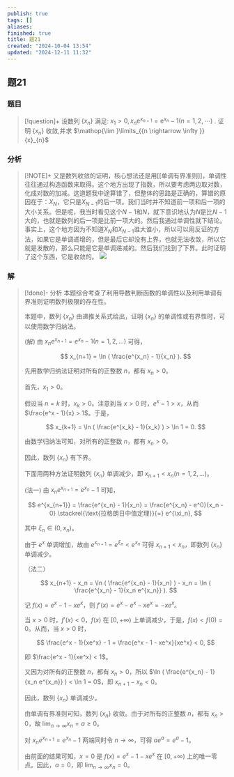```yaml
---
publish: true
tags: []
aliases: 
finished: true
title: 题21
created: "2024-10-04 13:54"
updated: "2024-12-11 11:32"
---
```

## 题21
### 题目
> [!question]+
> 设数列 $\{ {x}_{n}\}$ 满足: ${x}_{1} > 0,{x}_{n}{\mathrm{e}}^{{x}_{n + 1}} = {\mathrm{e}}^{{x}_{n}} - 1( {n = 1,2,\cdots })$ . 证明 $\{ {x}_{n}\}$ 收敛,并求 $\mathop{\lim }\limits_{{n \rightarrow \infty }}{x}_{n}$
### 分析
> [!NOTE]+
> 又是数列收敛的证明，核心想法还是用[[单调有界准则]]，单调性往往通过构造函数来取得。这个地方出现了指数，所以要考虑两边取对数，化成对数的加减。这道题我中途算错了，但整体的思路是正确的，算错的原因在于：$X_N$，它只是$X_{N-1}$的后一项。我们当时并不知道前一项和后一项的大小关系。但是呢，我当时看见这个$N-1$和$N$，就下意识地认为$N$是比$N-1$大的，也就是数列的后一项是比前一项大的。然后我通过单调性就下结论。事实上，这个地方因为不知道$X_N$和$X_{N-1}$谁大谁小，所以可以用反证的方法，如果它是单调递增的，但是最后它却没有上界，也就无法收敛，所以它就是发散的，那么只能是它是单调递减的。然后我们找到了下界。此时证明了这个东西，它是收敛的。
> ![](https://img.hwenyi.live/202412111929736.webp)
### 解
> [!done]-
> 分析 本题综合考查了利用导数判断函数的单调性以及利用单调有界准则证明数列极限的存在性。
> 
> 本题中，数列 $\{x_n\}$ 由递推关系式给出，证明 $\{x_n\}$ 的单调性或有界性时，可以使用数学归纳法。
> 
> (解) 由 $x_n e^{x_{n+1}} = e^{x_n} - 1 (n = 1, 2, \dots)$ 可得，
> 
> $$
> x_{n+1} = \ln ( \frac{e^{x_n} - 1}{x_n} ).
> $$
> 
> 先用数学归纳法证明对所有的正整数 $n$，都有 $x_n > 0$。
> 
> 首先，$x_1 > 0$。
> 
> 假设当 $n = k$ 时，$x_k > 0$。注意到当 $x > 0$ 时，$e^x - 1 > x$，从而 $\frac{e^x - 1}{x} > 1$。于是，
> 
> $$
> x_{k+1} = \ln ( \frac{e^{x_k} - 1}{x_k} ) > \ln 1 = 0.
> $$
> 
> 由数学归纳法可知，对所有的正整数 $n$，都有 $x_n > 0$。
> 
> 因此，数列 $\{x_n\}$ 有下界。
> 
> 下面用两种方法证明数列 $\{x_n\}$ 单调减少，即 $x_{n+1} < x_n (n = 1, 2, \dots)$。
> 
> (法一) 由 $x_n e^{x_{n+1}} = e^{x_n} - 1$ 可知，
> 
> $$
> e^{x_{n+1}} = \frac{e^{x_n} - 1}{x_n} = \frac{e^{x_n} - e^0}{x_n - 0} \stackrel{\text{拉格朗日中值定理}}{=} e^{\xi_n},
> $$
> 
> 其中 $\xi_n \in (0, x_n)$。
> 
> 由于 $e^x$ 单调增加，故由 $e^{x_{n+1}} = e^{\xi_n} < e^{x_n}$ 可得 $x_{n+1} < x_n$，即数列 $\{x_n\}$ 单调减少。
> 
> （法二）
> 
> $$
> x_{n+1} - x_n = \ln ( \frac{e^{x_n} - 1}{x_n} ) - x_n = \ln ( \frac{e^{x_n} - 1}{x_n e^{x_n}} ).
> $$
> 
> 记 $f(x) = e^x - 1 - xe^x$，则 $f'(x) = e^x - e^x - xe^x = -xe^x$。
> 
> 当 $x > 0$ 时，$f'(x) < 0$，$f(x)$ 在 $[0, +\infty)$ 上单调减少，于是，$f(x) < f(0) = 0$。从而，当 $x > 0$ 时，
> 
> $$
> \frac{e^x - 1}{xe^x} - 1 = \frac{e^x - 1 - xe^x}{xe^x} < 0,
> $$
> 
> 即 $\frac{e^x - 1}{xe^x} < 1$。
> 
> 又因为对所有的正整数 $n$，都有 $x_n > 0$，所以 $\ln ( \frac{e^{x_n} - 1}{x_n e^{x_n}} ) < \ln 1 = 0$，即 $x_{n+1} - x_n < 0$。
> 
> 因此，数列 $\{x_n\}$ 单调减少。
> 
> 由单调有界准则可知，数列 $\{x_n\}$ 收敛。由于对所有的正整数 $n$，都有 $x_n > 0$，故 $\lim_{n \to \infty} x_n = a \ge 0$。
> 
> 对 $x_n e^{x_{n+1}} = e^{x_n} - 1$ 两端同时令 $n \to \infty$，可得 $ae^a = e^a - 1$。
> 
> 由前面的结果可知，$x = 0$ 是 $f(x) = e^x - 1 - xe^x$ 在 $[0, +\infty)$ 上的唯一零点。因此，$a = 0$，即 $\lim_{n \to \infty} x_n = 0$。